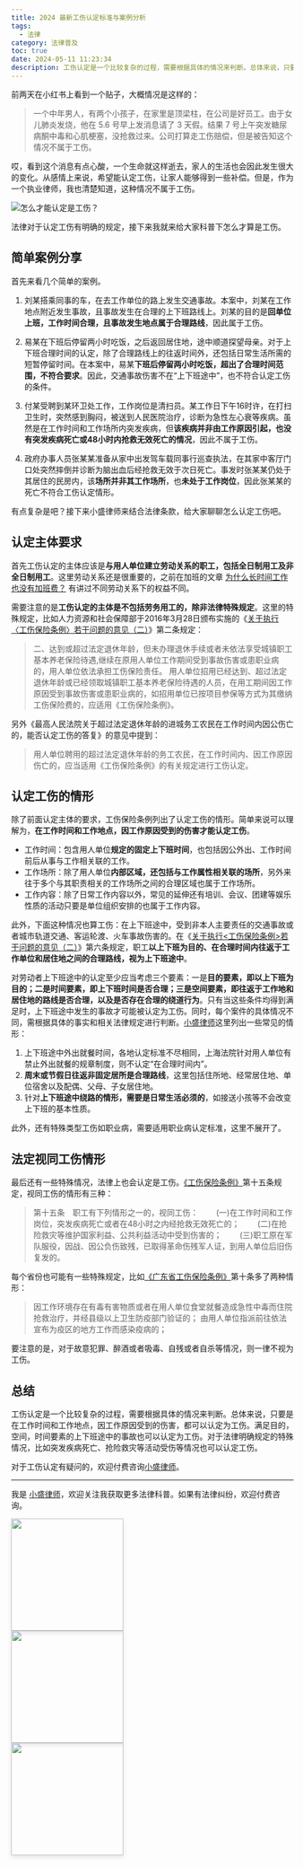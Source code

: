 ```yaml
---
title: 2024 最新工伤认定标准与案例分析
tags:
  - 法律
category: 法律普及
toc: true
date: 2024-05-11 11:23:34
description: 工伤认定是一个比较复杂的过程，需要根据具体的情况来判断。总体来说，只要是在工作时间和工作地点，因工作原因受到的伤害，都可以认定为工伤。满足目的，空间，时间要素的上下班途中的事故也可以认定为工伤。对于法律明确规定的特殊情况，比如突发疾病死亡、抢险救灾等活动受伤等情况也可以认定工伤。
---
```


前两天在小红书上看到一个贴子，大概情况是这样的：

> 一个中年男人，有两个小孩子，在家里是顶梁柱，在公司是好员工。由于女儿肺炎发烧，他在 5.6 号早上发消息请了 3 天假。结果 7 号上午突发糖尿病酮中毒和心肌梗塞，没抢救过来。公司打算走工伤赔偿，但是被告知这个情况不属于工伤。

哎，看到这个消息有点心酸，一个生命就这样逝去，家人的生活也会因此发生很大的变化。从感情上来说，希望能认定工伤，让家人能够得到一些补偿。但是，作为一个执业律师，我也清楚知道，这种情况不属于工伤。

![怎么才能认定是工伤？](https://slefboot-1251736664.file.myqcloud.com/20240510_work_related_injury_cover.png)

法律对于认定工伤有明确的规定，接下来我就来给大家科普下怎么才算是工伤。

<!-- more -->

## 简单案例分享

首先来看几个简单的案例。

1. 刘某搭乘同事的车，在去工作单位的路上发生交通事故。本案中，刘某在工作地点附近发生事故，且事故发生在合理的上下班路线上。刘某的目的是**回单位上班，工作时间合理，且事故发生地点属于合理路线**，因此属于工伤。

2. 易某在下班后停留两小时吃饭，之后返回居住地，途中顺道探望母亲。对于上下班合理时间的认定，除了合理路线上的往返时间外，还包括日常生活所需的短暂停留时间。在本案中，易某**下班后停留两小时吃饭，超出了合理时间范围，不符合要求**。因此，交通事故伤害不在“上下班途中”，也不符合认定工伤的条件。

3. 付某受聘到某环卫处工作，工作岗位是清扫员。某工作日下午16时许，在打扫卫生时，突然感到胸闷，被送到人民医院治疗，诊断为急性左心衰等疾病。虽然是在工作时间和工作场所内突发疾病，但**该疾病并非由工作原因引起，也没有突发疾病死亡或48小时内抢救无效死亡的情况**，因此不属于工伤。

4. 政府办事人员张某某准备从家中出发驾车载同事行巡查执法，在其家中客厅门口处突然摔倒并诊断为脑出血后经抢救无效于次日死亡。事发时张某某仍处于其居住的民房内，该**场所并非其工作场所**，也**未处于工作岗位**，因此张某某的死亡不符合工伤认定情形。

有点复杂是吧？接下来小盛律师来结合法律条款，给大家聊聊怎么认定工伤吧。

## 认定主体要求

首先工伤认定的主体应该是**与用人单位建立劳动关系的职工，包括全日制用工及非全日制用工**。这里劳动关系还是很重要的，之前在加班的文章 [为什么长时间工作也没有加班费？](https://selfboot.cn/2023/12/09/why_not_overtime_pay/) 有讲过不同劳动关系下的权益不同。

需要注意的是**工伤认定的主体是不包括劳务用工的，除非法律特殊规定**。这里的特殊规定，比如人力资源和社会保障部于2016年3月28日颁布实施的《[关于执行〈工伤保险条例〉若干问题的意见（二）](http://www.mohrss.gov.cn/SYrlzyhshbzb/shehuibaozhang/zcwj/gongshang/201603/t20160331_236984.html)》第二条规定：

> 二、达到或超过法定退休年龄，但未办理退休手续或者未依法享受城镇职工基本养老保险待遇,继续在原用人单位工作期间受到事故伤害或患职业病的，用人单位依法承担工伤保险责任。
> 用人单位招用已经达到、超过法定退休年龄或已经领取城镇职工基本养老保险待遇的人员，在用工期间因工作原因受到事故伤害或患职业病的，如招用单位已按项目参保等方式为其缴纳工伤保险费的，应适用《工伤保险条例》。

另外《最高人民法院关于超过法定退休年龄的进城务工农民在工作时间内因公伤亡的，能否认定工伤的答复》的意见中提到：

> 用人单位聘用的超过法定退休年龄的务工农民，在工作时间内、因工作原因伤亡的，应当适用《工伤保险条例》的有关规定进行工伤认定。

## 认定工伤的情形

除了前面认定主体的要求，工伤保险条例列出了认定工伤的情形。简单来说可以理解为，**在工作时间和工作地点，因工作原因受到的伤害才能认定工伤**。

- 工作时间：包含用人单位**规定的固定上下班时间**，也包括因公外出、工作时间前后从事与工作相关联的工作。
- 工作场所：除了用人单位**内部区域，还包括与工作属性相关联的场所**，另外来往于多个与其职责相关的工作场所之间的合理区域也属于工作场所。
- 工作内容：除了日常工作内容以外，常见的延伸还有培训、会议、团建等娱乐性质的活动只要是单位组织安排的也属于工作内容。

此外，下面这种情况也算工伤：在上下班途中，受到非本人主要责任的交通事故或者城市轨道交通、客运轮渡、火车事故伤害的。在《[关于执行<工伤保险条例>若干问题的意见（二）](http://www.mohrss.gov.cn/SYrlzyhshbzb/shehuibaozhang/zcwj/gongshang/201603/t20160331_236984.html)》第六条规定，职工**以上下班为目的、在合理时间内往返于工作单位和居住地之间的合理路线，视为上下班途中**。

对劳动者上下班途中的认定至少应当考虑三个要素：一是**目的要素，即以上下班为目的；二是时间要素，即上下班时间是否合理；三是空间要素，即往返于工作地和居住地的路线是否合理，以及是否存在合理的绕道行为**。只有当这些条件均得到满足时，上下班途中发生的事故才可能被认定为工伤。同时，每个案件的具体情况不同，需根据具体的事实和相关法律规定进行判断。[小盛律师](https://selfboot.cn/links)这里列出一些常见的情形：

1. 上下班途中外出就餐时间，各地认定标准不尽相同，上海法院针对用人单位有禁止外出就餐的规章制度，则不认定“在合理时间内”。
2. **周末或节假日往返非固定居所是合理路线**，这里包括住所地、经常居住地、单位宿舍以及配偶、父母、子女居住地。
3. 针对**上下班途中绕路的情形，需要是日常生活必须的**，如接送小孩等不会改变上下班的基本性质。

此外，还有特殊类型工伤如职业病，需要适用职业病认定标准，这里不展开了。

## 法定视同工伤情形

最后还有一些特殊情况，法律上也会认定是工伤。[《工伤保险条例》](https://www.gov.cn/zwgk/2005-05/20/content_144.htm)第十五条规定，视同工伤的情形有三种：

> 第十五条　职工有下列情形之一的，视同工伤：
>　　(一)在工作时间和工作岗位，突发疾病死亡或者在48小时之内经抢救无效死亡的；
>　　(二)在抢险救灾等维护国家利益、公共利益活动中受到伤害的；
>　　(三)职工原在军队服役，因战、因公负伤致残，已取得革命伤残军人证，到用人单位后旧伤复发的。

每个省份也可能有一些特殊规定，比如[《广东省工伤保险条例》](https://www.gd.gov.cn/zwgk/wjk/zcfgk/content/post_2523998.html)第十条多了两种情形：

> 因工作环境存在有毒有害物质或者在用人单位食堂就餐造成急性中毒而住院抢救治疗，并经县级以上卫生防疫部门验证的；
> 由用人单位指派前往依法宣布为疫区的地方工作而感染疫病的；

要注意的是，对于故意犯罪、醉酒或者吸毒、自残或者自杀等情况，则一律不视为工伤。

## 总结

工伤认定是一个比较复杂的过程，需要根据具体的情况来判断。总体来说，只要是在工作时间和工作地点，因工作原因受到的伤害，都可以认定为工伤。满足目的，空间，时间要素的上下班途中的事故也可以认定为工伤。对于法律明确规定的特殊情况，比如突发疾病死亡、抢险救灾等活动受伤等情况也可以认定工伤。

对于工伤认定有疑问的，欢迎付费咨询[小盛律师](https://selfboot.cn/links)。

---
我是 [小盛律师](https://selfboot.cn/links)，欢迎关注我获取更多法律科普。如果有法律纠纷，欢迎付费咨询。

<div class="pure-g">
  <div class="pure-u-1 pure-u-md-1-3" style="width: auto;">
    <img src="https://slefboot-1251736664.file.myqcloud.com/20230914_wx_qrcode_2.png" style="height: 200px; margin-right: 10px; box-shadow: 0 4px 8px rgba(0, 0, 0, 0.1);">
  </div>
  <div class="pure-u-1 pure-u-md-1-3" style="width: auto;">
    <img src="https://slefboot-1251736664.file.myqcloud.com/20230914_xhs_qrcode_2.png" style="height: 200px; margin-right: 10px; box-shadow: 0 4px 8px rgba(0, 0, 0, 0.1);">
  </div>
  <div class="pure-u-1 pure-u-md-1-3" style="width: auto;">
    <img src="https://slefboot-1251736664.file.myqcloud.com/20230914_dy_qrcode.png" style="height: 200px; margin-right: 10px; box-shadow: 0 4px 8px rgba(0, 0, 0, 0.1);">
  </div>
</div>
